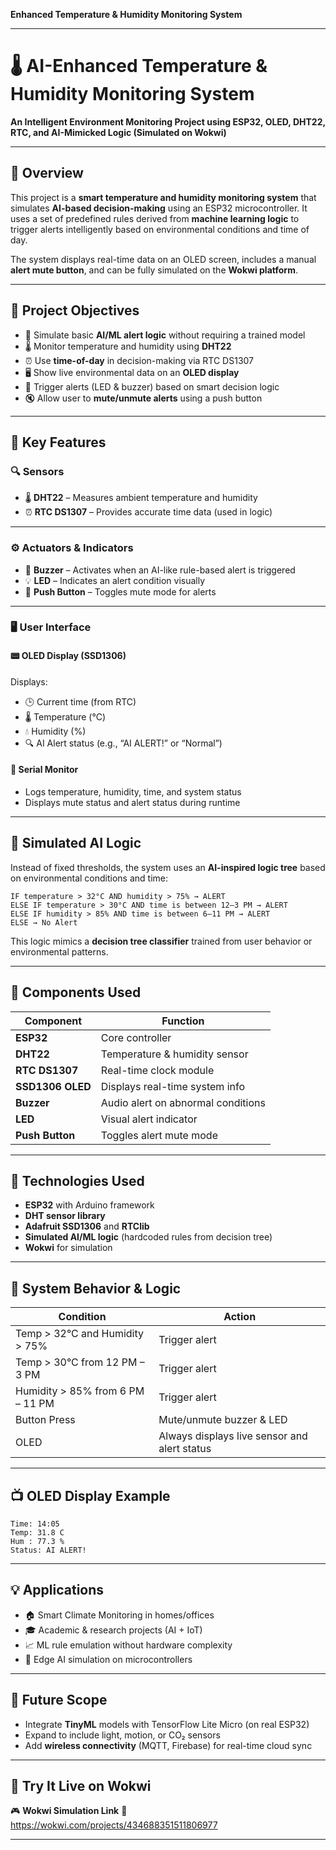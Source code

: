 **Enhanced Temperature & Humidity Monitoring System** 

---

# 🌡️ AI-Enhanced Temperature & Humidity Monitoring System

**An Intelligent Environment Monitoring Project using ESP32, OLED, DHT22, RTC, and AI-Mimicked Logic (Simulated on Wokwi)**

---

## 📘 Overview

This project is a **smart temperature and humidity monitoring system** that simulates **AI-based decision-making** using an ESP32 microcontroller. It uses a set of predefined rules derived from **machine learning logic** to trigger alerts intelligently based on environmental conditions and time of day.

The system displays real-time data on an OLED screen, includes a manual **alert mute button**, and can be fully simulated on the **Wokwi platform**.

---

## 🎯 Project Objectives

* 🤖 Simulate basic **AI/ML alert logic** without requiring a trained model
* 🌡️ Monitor temperature and humidity using **DHT22**
* ⏰ Use **time-of-day** in decision-making via RTC DS1307
* 🖥️ Show live environmental data on an **OLED display**
* 🔔 Trigger alerts (LED & buzzer) based on smart decision logic
* 🔇 Allow user to **mute/unmute alerts** using a push button

---

## 🧠 Key Features

### 🔍 Sensors

* 🌡️ **DHT22** – Measures ambient temperature and humidity
* ⏰ **RTC DS1307** – Provides accurate time data (used in logic)

---

### ⚙️ Actuators & Indicators

* 🔔 **Buzzer** – Activates when an AI-like rule-based alert is triggered
* 💡 **LED** – Indicates an alert condition visually
* 🔘 **Push Button** – Toggles mute mode for alerts

---

### 🖥️ User Interface

#### 📟 **OLED Display (SSD1306)**

Displays:

* 🕒 Current time (from RTC)
* 🌡️ Temperature (°C)
* 💧 Humidity (%)
* 🔍 AI Alert status (e.g., “AI ALERT!” or “Normal”)

#### 💬 **Serial Monitor**

* Logs temperature, humidity, time, and system status
* Displays mute status and alert status during runtime

---

## 🤖 Simulated AI Logic

Instead of fixed thresholds, the system uses an **AI-inspired logic tree** based on environmental conditions and time:

```
IF temperature > 32°C AND humidity > 75% → ALERT
ELSE IF temperature > 30°C AND time is between 12–3 PM → ALERT
ELSE IF humidity > 85% AND time is between 6–11 PM → ALERT
ELSE → No Alert
```

This logic mimics a **decision tree classifier** trained from user behavior or environmental patterns.

---

## 🧰 Components Used

| Component        | Function                           |
| ---------------- | ---------------------------------- |
| **ESP32**        | Core controller                    |
| **DHT22**        | Temperature & humidity sensor      |
| **RTC DS1307**   | Real-time clock module             |
| **SSD1306 OLED** | Displays real-time system info     |
| **Buzzer**       | Audio alert on abnormal conditions |
| **LED**          | Visual alert indicator             |
| **Push Button**  | Toggles alert mute mode            |

---

## 🔧 Technologies Used

* **ESP32** with Arduino framework
* **DHT sensor library**
* **Adafruit SSD1306** and **RTClib**
* **Simulated AI/ML logic** (hardcoded rules from decision tree)
* **Wokwi** for simulation

---

## 🧪 System Behavior & Logic

| Condition                        | Action                                       |
| -------------------------------- | -------------------------------------------- |
| Temp > 32°C and Humidity > 75%   | Trigger alert                                |
| Temp > 30°C from 12 PM – 3 PM    | Trigger alert                                |
| Humidity > 85% from 6 PM – 11 PM | Trigger alert                                |
| Button Press                     | Mute/unmute buzzer & LED                     |
| OLED                             | Always displays live sensor and alert status |

---

## 📺 OLED Display Example

```
Time: 14:05
Temp: 31.8 C
Hum : 77.3 %
Status: AI ALERT!
```

---

## 💡 Applications

* 🏠 Smart Climate Monitoring in homes/offices
* 🎓 Academic & research projects (AI + IoT)
* 📈 ML rule emulation without hardware complexity
* 🔬 Edge AI simulation on microcontrollers

---

## 🔁 Future Scope

* Integrate **TinyML** models with TensorFlow Lite Micro (on real ESP32)
* Expand to include light, motion, or CO₂ sensors
* Add **wireless connectivity** (MQTT, Firebase) for real-time cloud sync

---

## 🔗 Try It Live on Wokwi

🎮 **Wokwi Simulation Link**
🔗 https://wokwi.com/projects/434688351511806977

---
